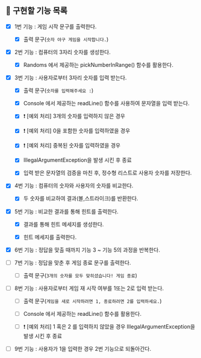 ## 🎯 구현할 기능 목록

- [x] 1번 기능 : 게임 시작 문구를 출력한다.
   - [x] 출력 문구(`숫자 야구 게임을 시작합니다.`)


- [x] 2번 기능 : 컴퓨터의 3자리 숫자를 생성한다.
    - [x] Randoms 에서 제공하는 pickNumberInRange() 함수를 활용한다.


- [x] 3번 기능 : 사용자로부터 3자리 숫자를 입력 받는다.
    - [x] 출력 문구(`숫자를 입력해주세요 :`)
    - [x] Console 에서 제공하는 readLine() 함수를 사용하여 문자열을 입력 받는다.
    - [x] ❗️ [예외 처리] 3개의 숫자를 입력하지 않은 경우
    - [x] ❗️ [예외 처리] 0을 포함한 숫자를 입력하였을 경우
    - [x] ❗️ [예외 처리] 중복된 숫자를 입력하였을 경우 
    - [x] IllegalArgumentException을 발생 시킨 후 종료
    - [x] 입력 받은 문자열의 검증을 마친 후, 정수형 리스트로 사용자 숫자를 저장한다.


- [x] 4번 기능 : 컴퓨터의 숫자와 사용자의 숫자를 비교한다.
    - [x] 두 숫자를 비교하여 결과(볼,스트라이크)를 반환한다.  


- [x] 5번 기능 : 비교한 결과를 통해 힌트를 출력한다.
    - [x] 결과를 통해 힌트 메세지를 생성한다.
    - [x] 힌트 메세지를 출력한다.


- [x] 6번 기능 : 정답을 맞출 때까지 기능 3 ~ 기능 5의 과정을 반복한다.


- [ ] 7번 기능 : 정답을 맞춘 후 게임 종료 문구를 출력한다.
  - [ ] 출력 문구(`3개의 숫자를 모두 맞히셨습니다! 게임 종료`)


- [ ] 8번 기능 : 사용자로부터 게임 재 시작 여부를 1또는 2로 입력 받는다.
    - [ ] 출력 문구(`게임을 새로 시작하려면 1, 종료하려면 2를 입력하세요.`)
    - [ ] Console 에서 제공하는 readLine() 함수를 활용한다.
    - [ ] ❗️ [예외 처리] 1 혹은 2 를 입력하지 않았을 경우 IllegalArgumentException을 발생 시킨 후 종료


- [ ] 9번 기능 : 사용자가 1을 입력한 경우 2번 기능으로 되돌아간다.
